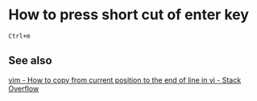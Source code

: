 # How to press short cut of enter key

    Ctrl+m

## See also

[vim - How to copy from current position to the end of line in vi - Stack Overflow](https://stackoverflow.com/questions/7764176/how-to-copy-from-current-position-to-the-end-of-line-in-vi/7764203)

